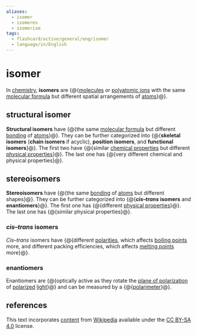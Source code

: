 ```yaml
---
aliases:
  - isomer
  - isomeres
  - isomerism
tags:
  - flashcard/active/general/eng/isomer
  - language/in/English
---
```


# isomer

In [chemistry](chemistry.md), __isomers__ are {@{[molecules](molecule.md) or [polyatomic ions](polyatomic%20ion.md) with the same [molecular formula](chemical%20formula.md#molecular%20formula) but different spatial arrangements of [atoms](atom.md)}@}. <!--SR:!2028-05-21,1126,250-->

## structural isomer

__Structural isomers__ have {@{the same [molecular formula](chemical%20formula.md#molecular%20formula) but different [bonding](chemical%20bond.md) of [atoms](atom.md)}@}. They can be further categorized into {@{__skeletal isomers__ (__chain isomers__ if acyclic), __position isomers__, and __functional isomers__}@}. The first two have {@{similar [chemical properties](chemical%20property.md) but different [physical properties](physical%20property.md)}@}. The last one has {@{very different chemical and physical properties}@}. <!--SR:!2028-02-08,1020,250!2028-05-02,1293,310!2028-07-30,1285,290!2028-08-27,1302,290-->

## stereoisomers

__Stereoisomers__ have {@{the same [bonding](chemical%20bond.md) of [atoms](atom.md) but different shapes}@}. They can be further categorized into {@{___cis_–_trans_ isomers__ and __enantiomers__}@}. The first one has {@{different [physical properties](physical%20property.md)}@}. The last one has {@{similar physical properties}@}. <!--SR:!2029-05-28,1456,250!2028-01-07,1142,290!2033-01-04,2711,330!2029-12-02,1823,330-->

### _cis_–_trans_ isomers

_Cis_–_trans_ isomers have {@{different [polarities](chemical%20polarity.md), which affects [boiling points](boiling%20point.md) more, and different packing efficiencies, which affects [melting points](melting%20point.md) more}@}. <!--SR:!2026-11-09,752,250-->

### enantiomers

Enantiomers are {@{optically active as they rotate the [plane of polarization](plane%20of%20polarization.md) of [polarized](polarization%20(physics).md) [light](light.md)}@} and can be measured by a {@{[polarimeter](polarimeter.md)}@}. <!--SR:!2028-12-16,1542,310!2028-09-09,1541,350-->

## references

This text incorporates [content](https://en.wikipedia.org/wiki/isomer) from [Wikipedia](Wikipedia.md) available under the [CC BY-SA 4.0](https://creativecommons.org/licenses/by-sa/4.0/) license.
